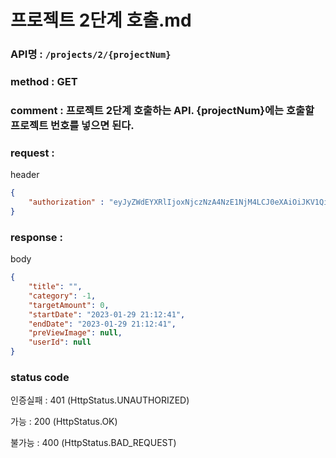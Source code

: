 # 프로젝트 2단계 호출.md
### API명 : `/projects/2/{projectNum}`

### method : GET

### comment : 프로젝트 2단계 호출하는 API. {projectNum}에는 호출할 프로젝트 번호를 넣으면 된다.

### request :

header
~~~json
{
    "authorization" : "eyJyZWdEYXRlIjoxNjczNzA4NzE1NjM4LCJ0eXAiOiJKV1QiLCJhbGciOiJIUzM4NCJ9.eyJ1c2VyTnVtIjoxLCJuaWNrTmFtZSI6IuyghOq1reuFuOyYiOyekOuekSIsImxvZ2luVGltZSI6IjIwMjMtMDEtMTUgMDA6MDU6MTUiLCJleHAiOjE3MDUyNDQ3MTV9.ZKuwrIUjDV8l44QzGgt-Uub6c1u8o68nYYWIkRfXVbidtBNVkpAanQ7FU2TS3qsS"
}
~~~

### response :

body
~~~json
{
    "title": "",
    "category": -1,
    "targetAmount": 0,
    "startDate": "2023-01-29 21:12:41",
    "endDate": "2023-01-29 21:12:41",
    "preViewImage": null,
    "userId": null
}
~~~

### status code
인증실패 : 401 (HttpStatus.UNAUTHORIZED)

가능 : 200 (HttpStatus.OK)

불가능 : 400 (HttpStatus.BAD_REQUEST)
